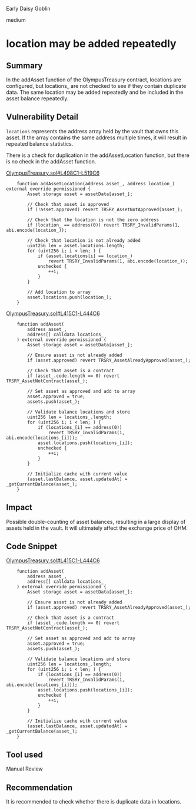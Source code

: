 Early Daisy Goblin

medium

# location may be added repeatedly

## Summary
In the addAsset function of the OlympusTreasury contract, locations are configured, but locations_ are not checked to see if they contain duplicate data. The same location may be added repeatedly and be included in the asset balance repeatedly.

## Vulnerability Detail
`locations` represents the address array held by the vault that owns this asset. If the array contains the same address multiple times, it will result in repeated balance statistics.

There is a check for duplication in the addAssetLocation function, but there is no check in the addAsset function.

[OlympusTreasury.sol#L498C1-L519C6](https://github.com/sherlock-audit/2023-11-olympus/blob/9c8df76dc9820b4c6605d2e1e6d87dcfa9e50070/bophades/src/modules/TRSRY/OlympusTreasury.sol#L498C1-L519C6)
```solidity
    function addAssetLocation(address asset_, address location_) external override permissioned {
        Asset storage asset = assetData[asset_];

        // Check that asset is approved
        if (!asset.approved) revert TRSRY_AssetNotApproved(asset_);

        // Check that the location is not the zero address
        if (location_ == address(0)) revert TRSRY_InvalidParams(1, abi.encode(location_));

        // Check that location is not already added
        uint256 len = asset.locations.length;
        for (uint256 i; i < len; ) {
            if (asset.locations[i] == location_)
                revert TRSRY_InvalidParams(1, abi.encode(location_));
            unchecked {
                ++i;
            }
        }

        // Add location to array
        asset.locations.push(location_);
    }
```

[OlympusTreasury.sol#L415C1-L444C6](https://github.com/sherlock-audit/2023-11-olympus/blob/9c8df76dc9820b4c6605d2e1e6d87dcfa9e50070/bophades/src/modules/TRSRY/OlympusTreasury.sol#L415C1-L444C6)
```solidity
    function addAsset(
        address asset_,
        address[] calldata locations_
    ) external override permissioned {
        Asset storage asset = assetData[asset_];

        // Ensure asset is not already added
        if (asset.approved) revert TRSRY_AssetAlreadyApproved(asset_);

        // Check that asset is a contract
        if (asset_.code.length == 0) revert TRSRY_AssetNotContract(asset_);

        // Set asset as approved and add to array
        asset.approved = true;
        assets.push(asset_);

        // Validate balance locations and store
        uint256 len = locations_.length;
        for (uint256 i; i < len; ) {
            if (locations_[i] == address(0))
                revert TRSRY_InvalidParams(1, abi.encode(locations_[i]));
            asset.locations.push(locations_[i]);
            unchecked {
                ++i;
            }
        }

        // Initialize cache with current value
        (asset.lastBalance, asset.updatedAt) = _getCurrentBalance(asset_);
    }
```

## Impact
Possible double-counting of asset balances, resulting in a large display of assets held in the vault. It will ultimately affect the exchange price of OHM.

## Code Snippet
[OlympusTreasury.sol#L415C1-L444C6](https://github.com/sherlock-audit/2023-11-olympus/blob/9c8df76dc9820b4c6605d2e1e6d87dcfa9e50070/bophades/src/modules/TRSRY/OlympusTreasury.sol#L415C1-L444C6)
```solidity
    function addAsset(
        address asset_,
        address[] calldata locations_
    ) external override permissioned {
        Asset storage asset = assetData[asset_];

        // Ensure asset is not already added
        if (asset.approved) revert TRSRY_AssetAlreadyApproved(asset_);

        // Check that asset is a contract
        if (asset_.code.length == 0) revert TRSRY_AssetNotContract(asset_);

        // Set asset as approved and add to array
        asset.approved = true;
        assets.push(asset_);

        // Validate balance locations and store
        uint256 len = locations_.length;
        for (uint256 i; i < len; ) {
            if (locations_[i] == address(0))
                revert TRSRY_InvalidParams(1, abi.encode(locations_[i]));
            asset.locations.push(locations_[i]);
            unchecked {
                ++i;
            }
        }

        // Initialize cache with current value
        (asset.lastBalance, asset.updatedAt) = _getCurrentBalance(asset_);
    }
```

## Tool used

Manual Review

## Recommendation
It is recommended to check whether there is duplicate data in locations.